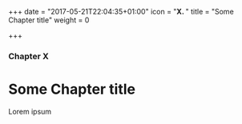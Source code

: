 +++
date = "2017-05-21T22:04:35+01:00"
icon = "<b>X. </b>"
title = "Some Chapter title"
weight = 0

+++

### Chapter X

# Some Chapter title

Lorem ipsum
